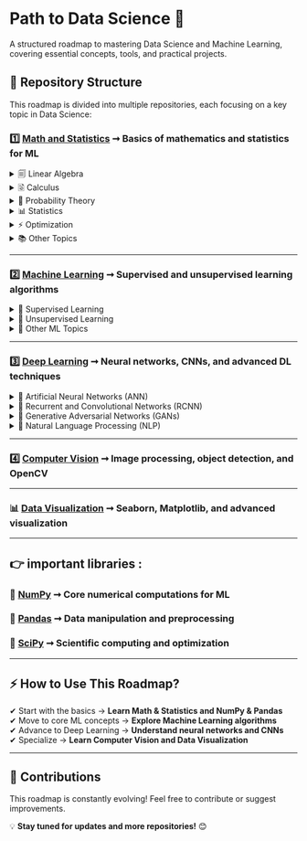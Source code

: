 # Path to Data Science 🚀
A structured roadmap to mastering Data Science and Machine Learning, covering essential concepts, tools, and practical projects.

## 📂 Repository Structure  
This roadmap is divided into multiple repositories, each focusing on a key topic in Data Science:

### 1️⃣ [**Math and Statistics**](https://github.com/Abdelrhman941/1-Math-and-Statistics) ➞ Basics of mathematics and statistics for ML  

<details>  
  <summary>🗐 Linear Algebra</summary>  
  - Vectors and Matrices  
  - Eigenvalues and Eigenvectors  
  - Singular Value Decomposition (SVD)  
</details>  

<details>  
  <summary>🗟️ Calculus</summary>  
  - Derivatives and Integrals  
  - Partial Derivatives  
  - Chain Rule and Gradient Descent  
</details>  

<details>  
  <summary>🎠 Probability Theory</summary>  
  - Probability Distributions  
  - Bayes’ Theorem  
  - Expectation and Variance  
</details>  

<details>  
  <summary>📊 Statistics</summary>  
  - Descriptive Statistics  
  - Hypothesis Testing  
  - Confidence Intervals  
</details>  

<details>  
  <summary>⚡ Optimization</summary>  
  - Gradient Descent  
  - Convex Optimization  
  - Lagrange Multipliers  
</details>  

<details>  
  <summary>📚 Other Topics</summary>  
  - Discrete Mathematics  
  - Time Series Analysis  
  - Information Theory  
</details>  

---

### 2️⃣ [**Machine Learning**](https://github.com/Abdelrhman941/2-Machine-Learning) ➞ Supervised and unsupervised learning algorithms  
  
<details>
  <summary>🧠 Supervised Learning</summary>
  - Linear Regression  
  - Decision Trees  
  - Support Vector Machines  
</details>

<details>
  <summary>🤖 Unsupervised Learning</summary>
  - Clustering  
  - PCA  
  - Anomaly Detection  
</details>

<details>
  <summary>📌 Other ML Topics</summary>
  - Reinforcement Learning  
</details>

---

### 3️⃣ [**Deep Learning**](https://github.com/Abdelrhman941/3-Deep-Learning)  ➞ Neural networks, CNNs, and advanced DL techniques  

<details>
  <summary>🔗 Artificial Neural Networks (ANN)</summary>
  - Perceptron  
  - Backpropagation  
  - Activation Functions  
</details>

<details>
  <summary>📸 Recurrent and Convolutional Networks (RCNN)</summary>
  - LSTMs & GRUs  
  - CNN Architectures  
  - Object Detection  
</details>

<details>
  <summary>🎨 Generative Adversarial Networks (GANs)</summary>
  - GAN Basics  
  - StyleGAN  
  - Image Generation  
</details>

<details>
  <summary>💬 Natural Language Processing (NLP)</summary>
  - Word Embeddings  
  - Transformers  
  - Sentiment Analysis  
</details>

---

### 4️⃣ [**Computer Vision**](https://github.com/Abdelrhman941/4-Computer-Vision)  ➞ Image processing, object detection, and OpenCV  
 
---

### 📊 [**Data Visualization**](https://github.com/Abdelrhman941/Data-Visualization) ➞ Seaborn, Matplotlib, and advanced visualization  
  
---

## 👉 important libraries :
### 📌 [**NumPy**](https://github.com/Abdelrhman941/NumPy) ➞ Core numerical computations for ML  
  
### 📌 [**Pandas**](https://github.com/Abdelrhman941/Pandas) ➞ Data manipulation and preprocessing  
  
### 📌 [**SciPy**](https://github.com/Abdelrhman941/SciPy) ➞ Scientific computing and optimization  
  
---

## ⚡ How to Use This Roadmap?  
✔ Start with the basics → **Learn Math & Statistics and NumPy & Pandas**  
✔ Move to core ML concepts → **Explore Machine Learning algorithms**  
✔ Advance to Deep Learning → **Understand neural networks and CNNs**  
✔ Specialize → **Learn Computer Vision and Data Visualization**  

---

## 📢 Contributions  
This roadmap is constantly evolving! Feel free to contribute or suggest improvements.  

💡 **Stay tuned for updates and more repositories!** 😊

